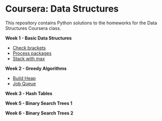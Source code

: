# Coursera: Data Structures
This repository contains Python solutions to the homeworks for the Data Structures Coursera class.

**Week 1 - Basic Data Structures**
* [Check brackets](https://github.com/IAjimi/Data-Structures-and-Algorithms-Coursera/blob/master/2%20-%20Data%20Structures/Week%201%20-%20Basic%20Data%20Structures/week1_part1_check_brackets.py) 
* [Process packages](https://github.com/IAjimi/Data-Structures-and-Algorithms-Coursera/blob/master/2%20-%20Data%20Structures/Week%201%20-%20Basic%20Data%20Structures/week1_part3_process_packages.py) 
* [Stack with max](https://github.com/IAjimi/Data-Structures-and-Algorithms-Coursera/blob/master/2%20-%20Data%20Structures/Week%201%20-%20Basic%20Data%20Structures/week1_part4_stack_with_max.py) 

**Week 2 - Greedy Algorithms**
* [Build Heap](https://github.com/IAjimi/Data-Structures-and-Algorithms-Coursera/blob/master/2%20-%20Data%20Structures/Week%203%20-%20Priority%20Queues%20and%20Disjoint%20Sets/build_heap.py) 
* [Job Queue](https://github.com/IAjimi/Data-Structures-and-Algorithms-Coursera/blob/master/2%20-%20Data%20Structures/Week%203%20-%20Priority%20Queues%20and%20Disjoint%20Sets/job_queue.py) 

**Week 3 - Hash Tables**


**Week 5 - Binary Search Trees 1**


**Week 6 - Binary Search Trees 2**
